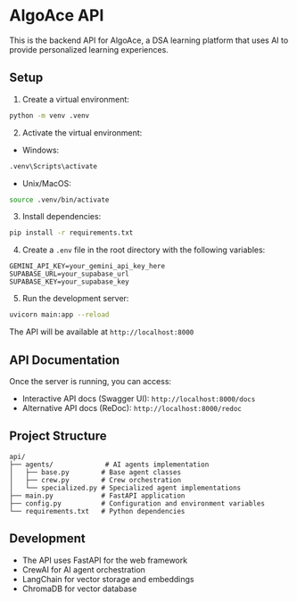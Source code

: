 # AlgoAce API

This is the backend API for AlgoAce, a DSA learning platform that uses AI to provide personalized learning experiences.

## Setup

1. Create a virtual environment:
```bash
python -m venv .venv
```

2. Activate the virtual environment:
- Windows:
```bash
.venv\Scripts\activate
```
- Unix/MacOS:
```bash
source .venv/bin/activate
```

3. Install dependencies:
```bash
pip install -r requirements.txt
```

4. Create a `.env` file in the root directory with the following variables:
```
GEMINI_API_KEY=your_gemini_api_key_here
SUPABASE_URL=your_supabase_url
SUPABASE_KEY=your_supabase_key
```

5. Run the development server:
```bash
uvicorn main:app --reload
```

The API will be available at `http://localhost:8000`

## API Documentation

Once the server is running, you can access:
- Interactive API docs (Swagger UI): `http://localhost:8000/docs`
- Alternative API docs (ReDoc): `http://localhost:8000/redoc`

## Project Structure

```
api/
├── agents/             # AI agents implementation
│   ├── base.py        # Base agent classes
│   ├── crew.py        # Crew orchestration
│   └── specialized.py # Specialized agent implementations
├── main.py            # FastAPI application
├── config.py          # Configuration and environment variables
└── requirements.txt   # Python dependencies
```

## Development

- The API uses FastAPI for the web framework
- CrewAI for AI agent orchestration
- LangChain for vector storage and embeddings
- ChromaDB for vector database 